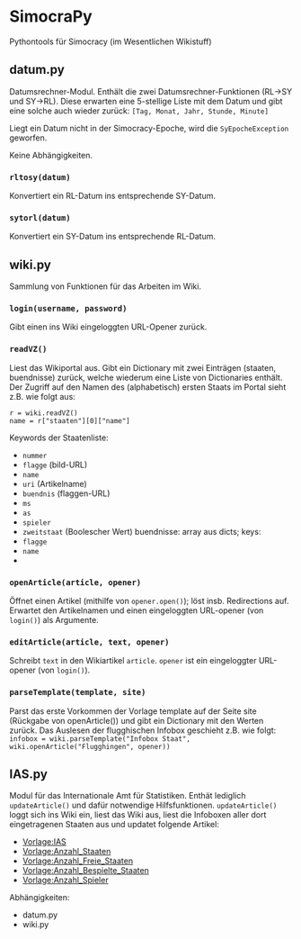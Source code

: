 # SimocraPy
Pythontools für Simocracy (im Wesentlichen Wikistuff)

## datum.py
Datumsrechner-Modul.
Enthält die zwei Datumsrechner-Funktionen (RL->SY und SY->RL).
Diese erwarten eine 5-stellige Liste mit dem Datum und gibt eine solche auch wieder zurück:
`[Tag, Monat, Jahr, Stunde, Minute]`

Liegt ein Datum nicht in der Simocracy-Epoche, wird die `SyEpocheException` geworfen.

Keine Abhängigkeiten.

### `rltosy(datum)`
Konvertiert ein RL-Datum ins entsprechende SY-Datum.

### `sytorl(datum)`
Konvertiert ein SY-Datum ins entsprechende RL-Datum.

## wiki.py
Sammlung von Funktionen für das Arbeiten im Wiki.

### `login(username, password)`
Gibt einen ins Wiki eingeloggten URL-Opener zurück.

### `readVZ()`
Liest das Wikiportal aus.
Gibt ein Dictionary mit zwei Einträgen (staaten, buendnisse) zurück, welche wiederum eine Liste von Dictionaries enthält.
Der Zugriff auf den Namen des (alphabetisch) ersten Staats im Portal sieht z.B. wie folgt aus:
```
r = wiki.readVZ()
name = r["staaten"][0]["name"]
```

Keywords der Staatenliste:
* `nummer`
* `flagge` (bild-URL)
* `name`
* `uri` (Artikelname)
* `buendnis` (flaggen-URL)
* `ms`
* `as`
* `spieler`
* `zweitstaat` (Boolescher Wert)
buendnisse: array aus dicts; keys:
* `flagge`
* `name`
* 

### `openArticle(article, opener)`
Öffnet einen Artikel (mithilfe von `opener.open()`); löst insb. Redirections auf.
Erwartet den Artikelnamen und einen eingeloggten URL-opener (von `login()`) als Argumente.

### `editArticle(article, text, opener)`
Schreibt `text` in den Wikiartikel `article`. `opener` ist ein eingeloggter URL-opener (von `login()`).

### `parseTemplate(template, site)`
Parst das erste Vorkommen der Vorlage template auf der Seite site (Rückgabe von openArticle()) und gibt ein Dictionary mit den Werten zurück.
Das Auslesen der flugghischen Infobox geschieht z.B. wie folgt:
`infobox = wiki.parseTemplate("Infobox Staat", wiki.openArticle("Flugghingen", opener))`

## IAS.py
Modul für das Internationale Amt für Statistiken. Enthät lediglich `updateArticle()` und dafür notwendige Hilfsfunktionen.
`updateArticle()` loggt sich ins Wiki ein, liest das Wiki aus, liest die Infoboxen aller dort eingetragenen Staaten aus und updatet folgende Artikel:
* [Vorlage:IAS](simocracy.de/Vorlage:IAS)
* [Vorlage:Anzahl_Staaten](simocracy.de/Vorlage:Anzahl_Staaten)
* [Vorlage:Anzahl_Freie_Staaten](simocracy.de/Vorlage:Anzahl_Freie_Staaten)
* [Vorlage:Anzahl_Bespielte_Staaten](simocracy.de/Vorlage:Anzahl_Bespielte_Staaten)
* [Vorlage:Anzahl_Spieler](simocracy.de/Vorlage:Anzahl_Spieler)

Abhängigkeiten:
* datum.py
* wiki.py
